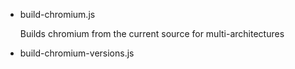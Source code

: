 
* build-chromium.js

    Builds chromium from the current source for multi-architectures

* build-chromium-versions.js
